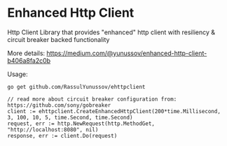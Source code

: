 # Enhanced Http Client

Http Client Library that provides "enhanced" http client with resiliency & circuit breaker backed functionality

More details: https://medium.com/@yunussov/enhanced-http-client-b406a8fa2c0b


Usage:

```
go get github.com/RassulYunussov/ehttpclient
```

```
// read more about circuit breaker configuration from: https://github.com/sony/gobreaker
client := ehttpclient.CreateEnhancedHttpClient(200*time.Millisecond, 3, 100, 10, 5, time.Second, time.Second)
request, err := http.NewRequest(http.MethodGet, "http://localhost:8080", nil)
response, err := client.Do(request)
```
